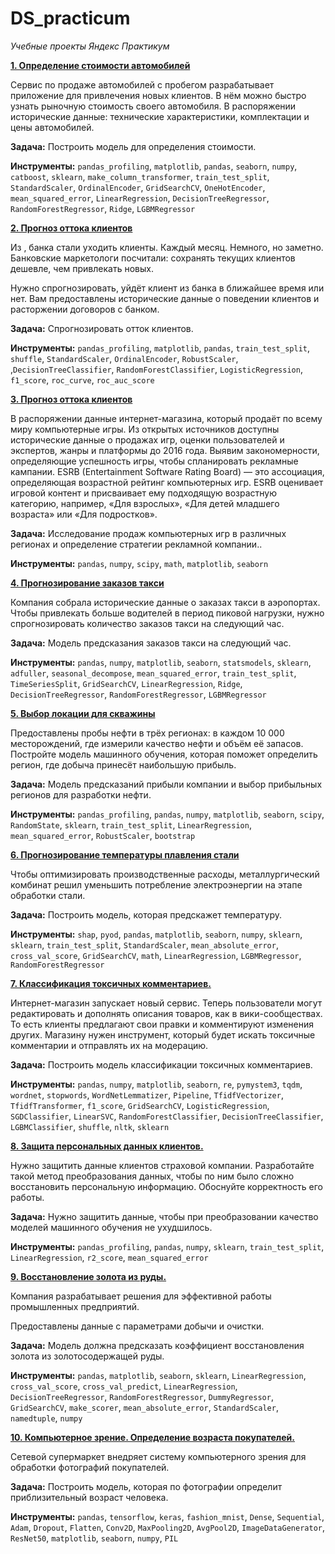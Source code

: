 # DS_practicum
*Учебные проекты Яндекс Практикум*
 
**[1. Определение стоимости автомобилей](https://github.com/mrOstrovsky/DS_practicum-/blob/main/p_autoprice.ipynb)**

Сервис по продаже автомобилей с пробегом разрабатывает приложение для привлечения новых клиентов. В нём можно быстро узнать рыночную стоимость своего автомобиля. В распоряжении исторические данные: технические характеристики, комплектации и цены автомобилей.

**Задача:** Построить модель для определения стоимости.

**Инструменты:** ``pandas_profiling``, ``matplotlib``, ``pandas``, ``seaborn``, ``numpy``, ``catboost``, ``sklearn``, ``make_column_transformer``, ``train_test_split``, ``StandardScaler``, ``OrdinalEncoder``, ``GridSearchCV``, ``OneHotEncoder``, ``mean_squared_error``, ``LinearRegression``, ``DecisionTreeRegressor``, ``RandomForestRegressor``, ``Ridge``, ``LGBMRegressor``

**[2. Прогноз оттока клиентов](https://github.com/mrOstrovsky/DS_practicum-/blob/main/p_betabank.ipynb)**

Из , банка стали уходить клиенты. Каждый месяц. Немного, но заметно. Банковские маркетологи посчитали: сохранять текущих клиентов дешевле, чем привлекать новых.

Нужно спрогнозировать, уйдёт клиент из банка в ближайшее время или нет. Вам предоставлены исторические данные о поведении клиентов и расторжении договоров с банком.

**Задача:** Спрогнозировать отток клиентов.

**Инструменты:** ``pandas_profiling``, ``matplotlib``, ``pandas``, ``train_test_split``, ``shuffle``, ``StandardScaler``, ``OrdinalEncoder``, ``RobustScaler``, ,``DecisionTreeClassifier``, ``RandomForestClassifier``, ``LogisticRegression``, ``f1_score``, ``roc_curve``, ``roc_auc_score``

**[3. Прогноз оттока клиентов](https://github.com/mrOstrovsky/DS_practicum-/blob/main/p_games.ipynb)**

В распоряжении данные интернет-магазина, который продаёт по всему миру компьютерные игры. Из открытых источников доступны исторические данные о продажах игр, оценки пользователей и экспертов, жанры и платформы до 2016 года. Выявим закономерности, определяющие успешность игры, чтобы спланировать рекламные кампании. ESRB (Entertainment Software Rating Board) — это ассоциация, определяющая возрастной рейтинг компьютерных игр. ESRB оценивает игровой контент и присваивает ему подходящую возрастную категорию, например, «Для взрослых», «Для детей младшего возраста» или «Для подростков».

**Задача:** Исследование продаж компьютерных игр в различных регионах и определение стратегии рекламной компании..

**Инструменты:** ``pandas``, ``numpy``, ``scipy``, ``math``, ``matplotlib``, ``seaborn``

**[4. Прогнозирование заказов такси](https://github.com/mrOstrovsky/DS_practicum-/blob/main/p_prognoz_taxi.ipynb)**

Компания собрала исторические данные о заказах такси в аэропортах. Чтобы привлекать больше водителей в период пиковой нагрузки, нужно спрогнозировать количество заказов такси на следующий час.

**Задача:** Модель предсказания заказов такси на следующий час.

**Инструменты:** ``pandas``, ``numpy``,  ``matplotlib``, ``seaborn``, ``statsmodels``, ``sklearn``, ``adfuller``, ``seasonal_decompose``, ``mean_squared_error``, ``train_test_split``, ``TimeSeriesSplit``, ``GridSearchCV``, ``LinearRegression``, ``Ridge``, ``DecisionTreeRegressor``, ``RandomForestRegressor``, ``LGBMRegressor``

**[5. Выбор локации для скважины](https://github.com/mrOstrovsky/DS_practicum-/blob/main/p_skvazina.ipynb)**

Предоставлены пробы нефти в трёх регионах: в каждом 10 000 месторождений, где измерили качество нефти и объём её запасов. Постройте модель машинного обучения, которая поможет определить регион, где добыча принесёт наибольшую прибыль.

**Задача:** Модель предсказаний прибыли компании и выбор прибыльных регионов для разработки нефти.

**Инструменты:** ``pandas_profiling``, ``pandas``, ``numpy``,  ``matplotlib``, ``seaborn``, ``scipy``, ``RandomState``, ``sklearn``, ``train_test_split``, ``LinearRegression``, ``mean_squared_error``, ``RobustScaler``, ``bootstrap``

**[6. Прогнозирование температуры плавления стали](https://github.com/mrOstrovsky/DS_practicum-/blob/main/p_tempsteel.ipynb)**

Чтобы оптимизировать производственные расходы, металлургический комбинат решил уменьшить потребление электроэнергии на этапе обработки стали. 

**Задача:** Построить модель, которая предскажет температуру.

**Инструменты:** ``shap``, ``pyod``, ``pandas``,  ``matplotlib``, ``seaborn``, ``numpy``, ``sklearn``, ``sklearn``, ``train_test_split``, ``StandardScaler``, ``mean_absolute_error``, ``cross_val_score``, ``GridSearchCV``, ``math``, ``LinearRegression``, ``LGBMRegressor``, ``RandomForestRegressor``

**[7. Классификация токсичных комментариев.](https://github.com/mrOstrovsky/DS_practicum-/blob/main/p_text.ipynb)**

Интернет-магазин запускает новый сервис. Теперь пользователи могут редактировать и дополнять описания товаров, как в вики-сообществах. То есть клиенты предлагают свои правки и комментируют изменения других. Магазину нужен инструмент, который будет искать токсичные комментарии и отправлять их на модерацию.

**Задача:** Построить модель классификации токсичных комментариев. 

**Инструменты:** ``pandas``, ``numpy``, ``matplotlib``,  ``seaborn``, ``re``, ``pymystem3``, ``tqdm``, ``wordnet``, ``stopwords``, ``WordNetLemmatizer``, ``Pipeline``,  ``TfidfVectorizer``, ``TfidfTransformer``, ``f1_score``, ``GridSearchCV``, ``LogisticRegression``, ``SGDClassifier``, ``LinearSVC``, ``RandomForestClassifier``, ``DecisionTreeClassifier``, ``LGBMClassifier``, ``shuffle``, ``nltk``, ``sklearn``

**[8. Защита персональных данных клиентов.](https://github.com/mrOstrovsky/DS_practicum-/blob/main/p_zashitadannyh.ipynb)**

Нужно защитить данные клиентов страховой компании. Разработайте такой метод преобразования данных, чтобы по ним было сложно восстановить персональную информацию. Обоснуйте корректность его работы.

**Задача:** Нужно защитить данные, чтобы при преобразовании качество моделей машинного обучения не ухудшилось.

**Инструменты:** ``pandas_profiling``, ``pandas``,  ``numpy``, ``sklearn``, ``train_test_split``, ``LinearRegression``, ``r2_score``, ``mean_squared_error``

**[9. Восстановление золота из руды.](https://github.com/mrOstrovsky/DS_practicum-/blob/main/p_zoloto.ipynb)**

Компания разрабатывает решения для эффективной работы промышленных предприятий.

Предоставлены данные с параметрами добычи и очистки.

**Задача:** Модель должна предсказать коэффициент восстановления золота из золотосодержащей руды.

**Инструменты:** ``pandas``, ``matplotlib``,  ``seaborn``, ``sklearn``, ``LinearRegression``, ``cross_val_score``, ``cross_val_predict``, ``LinearRegression``, ``DecisionTreeRegressor``, ``RandomForestRegressor``,  ``DummyRegressor``, ``GridSearchCV``, ``make_scorer``, ``mean_absolute_error``, ``StandardScaler``, ``namedtuple``, ``numpy``

**[10. Компьютерное зрение. Определение возраста покупателей.](https://github.com/mrOstrovsky/DS_practicum-/blob/main/p_zrenie.ipynb)**

Сетевой супермаркет внедряет систему компьютерного зрения для обработки фотографий покупателей. 

**Задача:** Построить модель, которая по фотографии определит приблизительный возраст человека.

**Инструменты:** ``pandas``, ``tensorflow``,  ``keras``, ``fashion_mnist``, ``Dense``, ``Sequential``, ``Adam``, ``Dropout``, ``Flatten``, ``Conv2D``,  ``MaxPooling2D``, ``AvgPool2D``, ``ImageDataGenerator``, ``ResNet50``, ``matplotlib``, ``seaborn``, ``numpy``, ``PIL``


